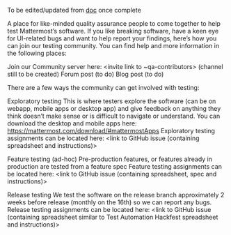 To be edited/updated from [doc](https://docs.google.com/document/d/1V4bWfYMcF7FdBa8hc96QFXaFjFvkVHoimnMEvughEgE/edit#heading=h.641vvh8p93n) once complete 

A place for like-minded quality assurance people to come together to help test Mattermost’s software.
If you like breaking software, have a keen eye for UI-related bugs and want to help report your findings, here’s how you can join our testing community. You can find help and more information in the following places:

Join our Community server here: <invite link to ~qa-contributors> (channel still to be created)
Forum post <link> (to do)
Blog post <link> (to do)

There are a few ways the community can get involved with testing:

Exploratory testing
This is where testers explore the software (can be on webapp, mobile apps or desktop app) and give feedback on anything they think doesn’t make sense or is difficult to navigate or understand. You can download the desktop and mobile apps here: https://mattermost.com/download/#mattermostApps 
Exploratory testing assignments can be located here: <link to GitHub issue (containing spreadsheet and instructions)>


Feature testing (ad-hoc)
Pre-production features, or features already in production are tested from a feature spec
Feature testing assignments can be located here: <link to GitHub issue (containing spreadsheet, spec and instructions)>


Release testing
We test the software on the release branch approximately 2 weeks before release (monthly on the 16th) so we can report any bugs. 
Release testing assignments can be located here: <link to GitHub issue (containing spreadsheet similar to Test Automation Hackfest spreadsheet and instructions)>
